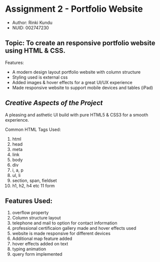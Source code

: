 
# Assignment 2 - Portfolio Website

- Author: Rinki Kundu
- NUID: 002747230


## Topic: To create an responsive portfolio website using HTML & CSS.

Features:
- A modern design layout portfolio website with column structure
- Styling used is external css
- Added images & hover effects for a great UI/UX experience
- Made responsive website to support mobile devices and tables (iPad)

## *Creative Aspects of the Project*
A pleasing and asthetic UI build with pure HTML5 & CSS3 for a smooth experience.

Common HTML Tags Used:

1. html
2. head
3. meta
4. link
5. body
6. div
7. i, a, p
8. ul, li
9. section, span, fieldset
10. h1, h2, h4 etc
11 form
## Features Used:

1. overflow property 
2. Column structure layout
3. telephone and mail to option for contact information
4. professional certificaion gallery made and hover effects used
5. website is made responsive for different devices
6. Additional map feature added
7. hover effects added on text
8. typing animation 
9. query form implemented

